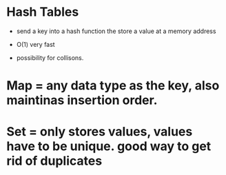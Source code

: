 # Hash Tables

- send a key into a hash function the store a value at a memory address
- O(1) very fast

- possibility for collisons.

# Map = any data type as the key, also maintinas insertion order.

# Set = only stores values, values have to be unique. good way to get rid of duplicates

